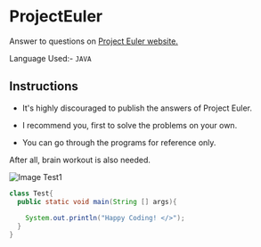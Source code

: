 # ProjectEuler
Answer to questions on [Project Euler website.](https://projecteuler.net/)

Language Used:-
```JAVA```

## Instructions

- It's highly discouraged to publish the answers of Project Euler.

- I recommend you, first to solve the problems on your own.

- You can go through the programs for reference only.

After all, brain workout is also needed.

![Image Test1](https://www.google.com/url?sa=i&url=https%3A%2F%2Fmaroonandgray.nutleyschools.org%2Findex.php%2Ftrain-your-brain&psig=AOvVaw16Y0jkQzfXtq8AENL6JxHl&ust=1588316150975000&source=images&cd=vfe&ved=0CAIQjRxqFwoTCKik57HJj-kCFQAAAAAdAAAAABAJ)

```Java
class Test{
  public static void main(String [] args){
    
    System.out.println("Happy Coding! </>");
  }
}
```
